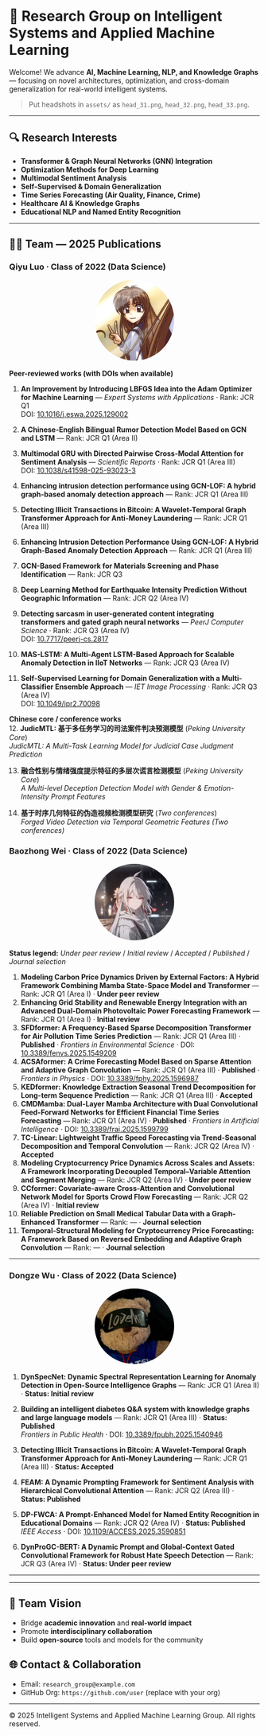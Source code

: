 # 🧠 Research Group on Intelligent Systems and Applied Machine Learning

Welcome! We advance **AI, Machine Learning, NLP, and Knowledge Graphs** — focusing on novel architectures, optimization, and cross-domain generalization for real-world intelligent systems.

> Put headshots in `assets/` as `head_31.png`, `head_32.png`, `head_33.png`.

---

## 🔍 Research Interests
- **Transformer & Graph Neural Networks (GNN) Integration**
- **Optimization Methods for Deep Learning**
- **Multimodal Sentiment Analysis**
- **Self-Supervised & Domain Generalization**
- **Time Series Forecasting (Air Quality, Finance, Crime)**
- **Healthcare AI & Knowledge Graphs**
- **Educational NLP and Named Entity Recognition**

---

## 🧑‍🔬 Team — 2025 Publications

### Qiyu Luo · Class of 2022 (Data Science)
<p align="center">
  <img src="lqn.png" alt="Qiyu Luo" width="160" style="border-radius:50%;"/>
</p>

**Peer-reviewed works (with DOIs when available)**  
1. **An Improvement by Introducing LBFGS Idea into the Adam Optimizer for Machine Learning** — *Expert Systems with Applications* · Rank: JCR Q1  
   DOI: [10.1016/j.eswa.2025.129002](https://doi.org/10.1016/j.eswa.2025.129002)

2. **A Chinese-English Bilingual Rumor Detection Model Based on GCN and LSTM** — Rank: JCR Q1 (Area II)  

3. **Multimodal GRU with Directed Pairwise Cross-Modal Attention for Sentiment Analysis** — *Scientific Reports* · Rank: JCR Q1 (Area III)  
   DOI: [10.1038/s41598-025-93023-3](https://doi.org/10.1038/s41598-025-93023-3)

4. **Enhancing intrusion detection performance using GCN-LOF: A hybrid graph-based anomaly detection approach** — Rank: JCR Q1 (Area III)

5. **Detecting Illicit Transactions in Bitcoin: A Wavelet-Temporal Graph Transformer Approach for Anti-Money Laundering** — Rank: JCR Q1 (Area III)

6. **Enhancing Intrusion Detection Performance Using GCN-LOF: A Hybrid Graph-Based Anomaly Detection Approach** — Rank: JCR Q1 (Area III)

7. **GCN-Based Framework for Materials Screening and Phase Identification** — Rank: JCR Q3

8. **Deep Learning Method for Earthquake Intensity Prediction Without Geographic Information** — Rank: JCR Q2 (Area IV)

9. **Detecting sarcasm in user-generated content integrating transformers and gated graph neural networks** — *PeerJ Computer Science* · Rank: JCR Q3 (Area IV)  
   DOI: [10.7717/peerj-cs.2817](https://doi.org/10.7717/peerj-cs.2817)

10. **MAS-LSTM: A Multi-Agent LSTM-Based Approach for Scalable Anomaly Detection in IIoT Networks** — Rank: JCR Q3 (Area IV)

11. **Self-Supervised Learning for Domain Generalization with a Multi-Classifier Ensemble Approach** — *IET Image Processing* · Rank: JCR Q3 (Area IV)  
   DOI: [10.1049/ipr2.70098](https://doi.org/10.1049/ipr2.70098)

**Chinese core / conference works**  
12. **JudicMTL: 基于多任务学习的司法案件判决预测模型** (*Peking University Core*)  
    _JudicMTL: A Multi-Task Learning Model for Judicial Case Judgment Prediction_

13. **融合性别与情绪强度提示特征的多层次谎言检测模型** (*Peking University Core*)  
    _A Multi-level Deception Detection Model with Gender & Emotion-Intensity Prompt Features_

14. **基于时序几何特征的伪造视频检测模型研究** (*Two conferences*)  
    _Forged Video Detection via Temporal Geometric Features (Two conferences)_



### Baozhong Wei · Class of 2022 (Data Science)
<p align="center">
  <img src="wbz.png" alt="Baozhong Wei" width="160" style="border-radius:50%;"/>
</p>

**Status legend:** *Under peer review* / *Initial review* / *Accepted* / *Published* / *Journal selection*  

1. **Modeling Carbon Price Dynamics Driven by External Factors: A Hybrid Framework Combining Mamba State-Space Model and Transformer** — Rank: JCR Q1 (Area I) · **Under peer review**  
2. **Enhancing Grid Stability and Renewable Energy Integration with an Advanced Dual-Domain Photovoltaic Power Forecasting Framework** — Rank: JCR Q1 (Area I) · **Initial review**  
3. **SFDformer: A Frequency-Based Sparse Decomposition Transformer for Air Pollution Time Series Prediction** — Rank: JCR Q1 (Area III) · **Published** · *Frontiers in Environmental Science* · DOI: [10.3389/fenvs.2025.1549209](https://doi.org/10.3389/fenvs.2025.1549209)  
4. **ACSAformer: A Crime Forecasting Model Based on Sparse Attention and Adaptive Graph Convolution** — Rank: JCR Q1 (Area III) · **Published** · *Frontiers in Physics* · DOI: [10.3389/fphy.2025.1596987](https://doi.org/10.3389/fphy.2025.1596987)  
5. **KEDformer: Knowledge Extraction Seasonal Trend Decomposition for Long-term Sequence Prediction** — Rank: JCR Q1 (Area III) · **Accepted**  
6. **CMDMamba: Dual-Layer Mamba Architecture with Dual Convolutional Feed-Forward Networks for Efficient Financial Time Series Forecasting** — Rank: JCR Q1 (Area IV) · **Published** · *Frontiers in Artificial Intelligence* · DOI: [10.3389/frai.2025.1599799](https://doi.org/10.3389/frai.2025.1599799)  
7. **TC-Linear: Lightweight Traffic Speed Forecasting via Trend-Seasonal Decomposition and Temporal Convolution** — Rank: JCR Q2 (Area IV) · **Accepted**  
8. **Modeling Cryptocurrency Price Dynamics Across Scales and Assets: A Framework Incorporating Decoupled Temporal–Variable Attention and Segment Merging** — Rank: JCR Q2 (Area IV) · **Under peer review**  
9. **CCformer: Covariate-aware Cross-Attention and Convolutional Network Model for Sports Crowd Flow Forecasting** — Rank: JCR Q2 (Area IV) · **Initial review**  
10. **Reliable Prediction on Small Medical Tabular Data with a Graph-Enhanced Transformer** — Rank: — · **Journal selection**  
11. **Temporal-Structural Modeling for Cryptocurrency Price Forecasting: A Framework Based on Reversed Embedding and Adaptive Graph Convolution** — Rank: — · **Journal selection**  
---

### Dongze Wu · Class of 2022 (Data Science)
<p align="center">
  <img src="wdz.jpg" alt="Dongze Wu" width="160" style="border-radius:50%;"/>
</p>

1. **DynSpecNet: Dynamic Spectral Representation Learning for Anomaly Detection in Open-Source Intelligence Graphs** — Rank: JCR Q1 (Area II) · **Status: Initial review**  

2. **Building an intelligent diabetes Q&A system with knowledge graphs and large language models** — Rank: JCR Q1 (Area III) · **Status: Published**  
   *Frontiers in Public Health* · DOI: [10.3389/fpubh.2025.1540946](https://doi.org/10.3389/fpubh.2025.1540946)

3. **Detecting Illicit Transactions in Bitcoin: A Wavelet-Temporal Graph Transformer Approach for Anti-Money Laundering** — Rank: JCR Q1 (Area III) · **Status: Accepted**

4. **FEAM: A Dynamic Prompting Framework for Sentiment Analysis with Hierarchical Convolutional Attention** — Rank: JCR Q2 (Area III) · **Status: Published**

5. **DP-FWCA: A Prompt-Enhanced Model for Named Entity Recognition in Educational Domains** — Rank: JCR Q2 (Area IV) · **Status: Published**  
   *IEEE Access* · DOI: [10.1109/ACCESS.2025.3590851](https://doi.org/10.1109/ACCESS.2025.3590851)

6. **DynProGC-BERT: A Dynamic Prompt and Global-Context Gated Convolutional Framework for Robust Hate Speech Detection** — Rank: JCR Q3 (Area IV) · **Status: Under peer review**
****
---

## 🎯 Team Vision
- Bridge **academic innovation** and **real-world impact**  
- Promote **interdisciplinary collaboration**  
- Build **open-source** tools and models for the community

## 🌐 Contact & Collaboration
- Email: `research_group@example.com`  
- GitHub Org: `https://github.com/user` (replace with your org)

---

© 2025 Intelligent Systems and Applied Machine Learning Group. All rights reserved.
